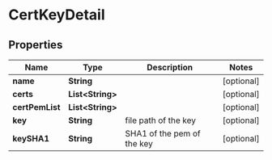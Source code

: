 
# CertKeyDetail

## Properties
Name | Type | Description | Notes
------------ | ------------- | ------------- | -------------
**name** | **String** |  |  [optional]
**certs** | **List&lt;String&gt;** |  |  [optional]
**certPemList** | **List&lt;String&gt;** |  |  [optional]
**key** | **String** | file path of the key |  [optional]
**keySHA1** | **String** | SHA1 of the pem of the key |  [optional]




